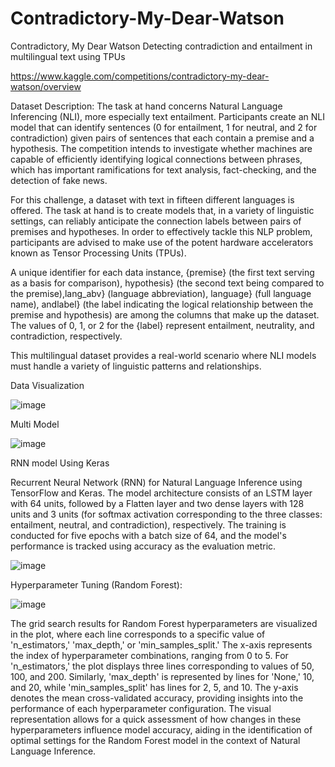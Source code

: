 # Contradictory-My-Dear-Watson

Contradictory, My Dear Watson
Detecting contradiction and entailment in multilingual text using TPUs

https://www.kaggle.com/competitions/contradictory-my-dear-watson/overview

Dataset Description:
The task at hand concerns Natural Language Inferencing (NLI), more especially text entailment. Participants create an NLI model that can identify sentences (0 for entailment, 1 for neutral, and 2 for contradiction) given pairs of sentences that each contain a premise and a hypothesis. The competition intends to investigate whether machines are capable of efficiently identifying logical connections between phrases, which has important ramifications for text analysis, fact-checking, and the detection of fake news.

For this challenge, a dataset with text in fifteen different languages is offered. The task at hand is to create models that, in a variety of linguistic settings, can reliably anticipate the connection labels between pairs of premises and hypotheses. In order to effectively tackle this NLP problem, participants are advised to make use of the potent hardware accelerators known as Tensor Processing Units (TPUs).

A unique identifier for each data instance, {premise} (the first text serving as a basis for comparison), hypothesis} (the second text being compared to the premise),lang_abv} (language abbreviation), language} (full language name), andlabel} (the label indicating the logical relationship between the premise and hypothesis) are among the columns that make up the dataset. The values of 0, 1, or 2 for the {label} represent entailment, neutrality, and contradiction, respectively.

This multilingual dataset provides a real-world scenario where NLI models must handle a variety of linguistic patterns and relationships.

Data Visualization

![image](https://github.com/sandeep822/Contradictory-My-Dear-Watson/assets/50867031/e72ddecc-2679-45b0-8e8f-f10feae004f3)

Multi Model

![image](https://github.com/sandeep822/Contradictory-My-Dear-Watson/assets/50867031/de9aa7a4-212d-4a53-b573-23252687637f)

RNN model Using Keras

Recurrent Neural Network (RNN) for Natural Language Inference using TensorFlow and Keras. The model architecture consists of an LSTM layer with 64 units, followed by a Flatten layer and two dense layers with 128 units and 3 units (for softmax activation corresponding to the three classes: entailment, neutral, and contradiction), respectively. The training is conducted for five epochs with a batch size of 64, and the model's performance is tracked using accuracy as the evaluation metric.

![image](https://github.com/sandeep822/Contradictory-My-Dear-Watson/assets/50867031/ff7ff425-6f27-482f-9455-f3e18f6b7ae8)

Hyperparameter Tuning (Random Forest):

![image](https://github.com/sandeep822/Contradictory-My-Dear-Watson/assets/50867031/27668af9-5031-48aa-8064-b54016c49e5a)

The grid search results for Random Forest hyperparameters are visualized in the plot, where each line corresponds to a specific value of 'n_estimators,' 'max_depth,' or 'min_samples_split.' The x-axis represents the index of hyperparameter combinations, ranging from 0 to 5. For 'n_estimators,' the plot displays three lines corresponding to values of 50, 100, and 200. Similarly, 'max_depth' is represented by lines for 'None,' 10, and 20, while 'min_samples_split' has lines for 2, 5, and 10. The y-axis denotes the mean cross-validated accuracy, providing insights into the performance of each hyperparameter configuration. The visual representation allows for a quick assessment of how changes in these hyperparameters influence model accuracy, aiding in the identification of optimal settings for the Random Forest model in the context of Natural Language Inference.




